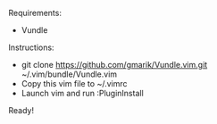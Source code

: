 Requirements:
- Vundle

Instructions:
- git clone https://github.com/gmarik/Vundle.vim.git ~/.vim/bundle/Vundle.vim
- Copy this vim file to ~/.vimrc
- Launch vim and run :PluginInstall

Ready!

